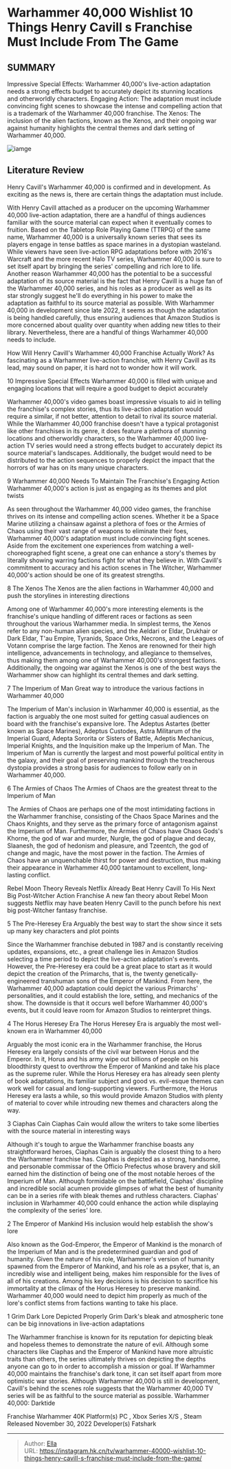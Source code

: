 # Warhammer 40,000 Wishlist 10 Things Henry Cavill s Franchise Must Include From The Game


## SUMMARY 


 Impressive Special Effects: Warhammer 40,000&#39;s live-action adaptation needs a strong effects budget to accurately depict its stunning locations and otherworldly characters. 
 Engaging Action: The adaptation must include convincing fight scenes to showcase the intense and compelling action that is a trademark of the Warhammer 40,000 franchise. 
 The Xenos: The inclusion of the alien factions, known as the Xenos, and their ongoing war against humanity highlights the central themes and dark setting of Warhammer 40,000. 

![iamge](https://static1.srcdn.com/wordpress/wp-content/uploads/2024/01/things_cavill_warhammer_mustinclude.jpg)

## Literature Review
Henry Cavill&#39;s Warhammer 40,000 is confirmed and in development. As exciting as the news is, there are certain things the adaptation must include.




With Henry Cavill attached as a producer on the upcoming Warhammer 40,000 live-action adaptation, there are a handful of things audiences familiar with the source material can expect when it eventually comes to fruition. Based on the Tabletop Role Playing Game (TTRPG) of the same name, Warhammer 40,000 is a universally known series that sees its players engage in tense battles as space marines in a dystopian wasteland. While viewers have seen live-action RPG adaptations before with 2016&#39;s Warcraft and the more recent Halo TV series, Warhammer 40,000 is sure to set itself apart by bringing the series&#39; compelling and rich lore to life.
Another reason Warhammer 40,000 has the potential to be a successful adaptation of its source material is the fact that Henry Cavill is a huge fan of the Warhammer 40,000 series, and his roles as a producer as well as its star strongly suggest he&#39;ll do everything in his power to make the adaptation as faithful to its source material as possible. With Warhammer 40,000 in development since late 2022, it seems as though the adaptation is being handled carefully, thus ensuring audiences that Amazon Studios is more concerned about quality over quantity when adding new titles to their library. Nevertheless, there are a handful of things Warhammer 40,000 needs to include.
            
 
 How Will Henry Cavill&#39;s Warhammer 40,000 Franchise Actually Work? 
As fascinating as a Warhammer live-action franchise, with Henry Cavill as its lead, may sound on paper, it is hard not to wonder how it will work.













 








 10  Impressive Special Effects 
Warhammer 40,000 is filled with unique and engaging locations that will require a good budget to depict accurately
        

Warhammer 40,000&#39;s video games boast impressive visuals to aid in telling the franchise&#39;s complex stories, thus its live-action adaptation would require a similar, if not better, attention to detail to rival its source material. While the Warhammer 40,000 franchise doesn&#39;t have a typical protagonist like other franchises in its genre, it does feature a plethora of stunning locations and otherworldly characters, so the Warhammer 40,000 live-action TV series would need a strong effects budget to accurately depict its source material&#39;s landscapes. Additionally, the budget would need to be distributed to the action sequences to properly depict the impact that the horrors of war has on its many unique characters.





 9  Warhammer 40,000 Needs To Maintain The Franchise&#39;s Engaging Action 
Warhammer 40,000&#39;s action is just as engaging as its themes and plot twists
        

As seen throughout the Warhammer 40,000 video games, the franchise thrives on its intense and compelling action scenes. Whether it be a Space Marine utilizing a chainsaw against a plethora of foes or the Armies of Chaos using their vast range of weapons to eliminate their foes, Warhammer 40,000&#39;s adaptation must include convincing fight scenes. Aside from the excitement one experiences from watching a well-choreographed fight scene, a great one can enhance a story&#39;s themes by literally showing warring factions fight for what they believe in. With Cavill&#39;s commitment to accuracy and his action scenes in The Witcher, Warhammer 40,000&#39;s action should be one of its greatest strengths.





 8  The Xenos 
The Xenos are the alien factions in Warhammer 40,000 and push the storylines in interesting directions
        

Among one of Warhammer 40,000&#39;s more interesting elements is the franchise&#39;s unique handling of different races or factions as seen throughout the various Warhammer media. In simplest terms, the Xenos refer to any non-human alien species, and the Aeldari or Eldar, Drukhair or Dark Eldar, T&#39;au Empire, Tyranids, Space Orks, Necrons, and the Leagues of Votann comprise the large faction. The Xenos are renowned for their high intelligence, advancements in technology, and allegiance to themselves, thus making them among one of Warhammer 40,000&#39;s strongest factions. Additionally, the ongoing war against the Xenos is one of the best ways the Warhammer show can highlight its central themes and dark setting.





 7  The Imperium of Man 
Great way to introduce the various factions in Warhammer 40,000


 







The Imperium of Man&#39;s inclusion in Warhammer 40,000 is essential, as the faction is arguably the one most suited for getting casual audiences on board with the franchise&#39;s expansive lore. The Adeptus Astartes (better known as Space Marines), Adeptus Custodes, Astra Militarum of the Imperial Guard, Adepta Sororita or Sisters of Battle, Adeptis Mechanicus, Imperial Knights, and the Inquisition make up the Imperium of Man. The Imperium of Man is currently the largest and most powerful political entity in the galaxy, and their goal of preserving mankind through the treacherous dystopia provides a strong basis for audiences to follow early on in Warhammer 40,000.





 6  The Armies of Chaos 
The Armies of Chaos are the greatest threat to the Imperium of Man
        

The Armies of Chaos are perhaps one of the most intimidating factions in the Warhammer franchise, consisting of the Chaos Space Marines and the Chaos Knights, and they serve as the primary force of antagonism against the Imperium of Man. Furthermore, the Armies of Chaos have Chaos Gods&#39;s Khorne, the god of war and murder, Nurgle, the god of plague and decay, Slaanesh, the god of hedonism and pleasure, and Tzeentch, the god of change and magic, have the most power in the faction. The Armies of Chaos have an unquenchable thirst for power and destruction, thus making their appearance in Warhammer 40,000 tantamount to excellent, long-lasting conflict.
            
 
 Rebel Moon Theory Reveals Netflix Already Beat Henry Cavill To His Next Big Post-Witcher Action Franchise 
A new fan theory about Rebel Moon suggests Netflix may have beaten Henry Cavill to the punch before his next big post-Witcher fantasy franchise.









 5  The Pre-Heresey Era 
Arguably the best way to start the show since it sets up many key characters and plot points
        

Since the Warhammer franchise debuted in 1987 and is constantly receiving updates, expansions, etc., a great challenge lies in Amazon Studios selecting a time period to depict the live-action adaptation&#39;s events. However, the Pre-Heresey era could be a great place to start as it would depict the creation of the Primarchs, that is, the twenty genetically-engineered transhuman sons of the Emperor of Mankind. From here, the Warhammer 40,000 adaptation could depict the various Primarchs&#39; personalities, and it could establish the lore, setting, and mechanics of the show. The downside is that it occurs well before Warhammer 40,000&#39;s events, but it could leave room for Amazon Studios to reinterpret things.





 4  The Horus Heresey Era 
The Horus Heresey Era is arguably the most well-known era in Warhammer 40,000
        

Arguably the most iconic era in the Warhammer franchise, the Horus Heresey era largely consists of the civil war between Horus and the Emperor. In it, Horus and his army wipe out billions of people on his bloodthirsty quest to overthrow the Emperor of Mankind and take his place as the supreme ruler. While the Horus Heresey era has already seen plenty of book adaptations, its familiar subject and good vs. evil-esque themes can work well for casual and long-supporting viewers. Furthermore, the Horus Heresey era lasts a while, so this would provide Amazon Studios with plenty of material to cover while introuding new themes and characters along the way.





 3  Ciaphas Cain 
Ciaphas Cain would allow the writers to take some liberties with the source material in interesting ways


 







Although it&#39;s tough to argue the Warhammer franchise boasts any straightforward heroes, Ciaphas Cain is arguably the closest thing to a hero the Warhammer franchise has. Ciaphas is depicted as a strong, handsome, and personable commissar of the Officio Prefectus whose bravery and skill earned him the distinction of being one of the most notable heroes of the Imperium of Man. Although formidable on the battlefield, Ciaphas&#39; discipline and incredible social acumen provide glimpses of what the best of humanity can be in a series rife with bleak themes and ruthless characters. Ciaphas&#39; inclusion in Warhammer 40,000 could enhance the action while displaying the complexity of the series&#39; lore.





 2  The Emperor of Mankind 
His inclusion would help establish the show&#39;s lore
        

Also known as the God-Emperor, the Emperor of Mankind is the monarch of the Imperium of Man and is the predetermined guardian and god of humanity. Given the nature of his role, Warhammer&#39;s version of humanity spawned from the Emperor of Mankind, and his role as a psyker, that is, an incredibly wise and intelligent being, makes him responsible for the lives of all of his creations. Among his key decisions is his decision to sacrifice his immortality at the climax of the Horus Heresey to preserve mankind. Warhammer 40,000 would need to depict him properly as much of the lore&#39;s conflict stems from factions wanting to take his place.





 1  Grim Dark Lore Depicted Properly 
Grim Dark&#39;s bleak and atmospheric tone can be big innovations in live-action adaptations


 







The Warhammer franchise is known for its reputation for depicting bleak and hopeless themes to demonstrate the nature of evil. Although some characters like Ciaphas and the Emperor of Mankind have more altruistic traits than others, the series ultimately thrives on depicting the depths anyone can go to in order to accomplish a mission or goal. If Warhammer 40,000 maintains the franchise&#39;s dark tone, it can set itself apart from more optimistic war stories. Although Warhammer 40,000 is still in development, Cavill&#39;s behind the scenes role suggests that the Warhammer 40,000 TV series will be as faithful to the source material as possible.
 Warhammer 40,000: Darktide 

 Franchise   Warhammer 40K    Platform(s)   PC , Xbox Series X/S , Steam    Released   November 30, 2022    Developer(s)   Fatshark    





---

> Author: [Ella](https://instagram.hk.cn/)  
> URL: https://instagram.hk.cn/tv/warhammer-40000-wishlist-10-things-henry-cavill-s-franchise-must-include-from-the-game/  

